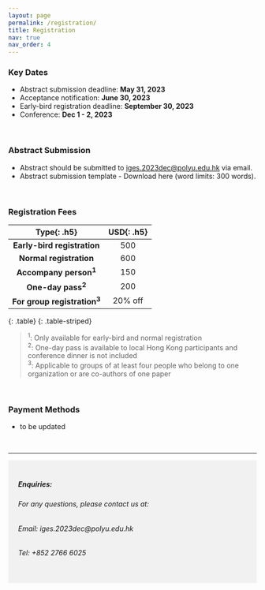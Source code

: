 ```yaml
---
layout: page
permalink: /registration/
title: Registration
nav: true
nav_order: 4
---
```


### Key Dates

* Abstract submission deadline: **May 31, 2023** <br>
* Acceptance notification: **June 30, 2023** <br>
* Early-bird registration deadline: **September 30, 2023** <br>
* Conference: **Dec 1 - 2, 2023** <br>
  
<br>

### Abstract Submission

* Abstract should be submitted to [iges.2023dec@polyu.edu.hk](mailto:iges.2023dec@polyu.edu.hk) via email. 
* Abstract submission template - Download here (word limits: 300 words).

<br>

### Registration Fees


| **Type**{: .h5} | **USD**{: .h5} |
| :-----: | :-----: |
| **Early-bird registration**| 500 |
| **Normal registration**| 600 |
| **Accompany person<sup>1</sup>**| 150 |
| **One-day pass<sup>2</sup>**| 200 |
| **For group registration<sup>3</sup>**| 20% off |
{: .table}
{: .table-striped}

> <sup>1</sup>: Only available for early-bird and normal registration <br>
 <sup>2</sup>: One-day pass is available to local Hong Kong participants and conference dinner is not included <br>
 <sup>3</sup>: Applicable to groups of at least four people who belong to one organization or are co-authors of one paper <br>


<br>

### Payment Methods
 * to be updated




<br>

----
<div style="background-color:rgba(0, 0, 0, 0.0470588);padding:40px 0; vertical-align: ; padding:20px 20px;">
<h5>Enquiries:</h5>
<h6>For any questions, please contact us at: </h6>
<h6>Email: iges.2023dec@polyu.edu.hk</h6>
<h6>Tel: +852 2766 6025</h6>
</div>
